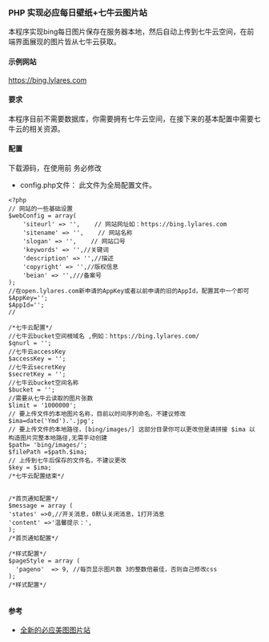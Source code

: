 ### PHP 实现必应每日壁纸+七牛云图片站
本程序实现bing每日图片保存在服务器本地，然后自动上传到七牛云空间，在前端界面展现的图片皆从七牛云获取。

#### 示例网站
https://bing.lylares.com

#### 要求
本程序目前不需要数据库，你需要拥有七牛云空间，在接下来的基本配置中需要七牛云的相关资源。

#### 配置
下载源码，在使用前 务必修改
- config.php文件：
此文件为全局配置文件。

```
<?php
// 网站的一些基础设置
$webConfig = array(
    'siteurl' => '',    // 网站网址如：https://bing.lylares.com
    'sitename' => '',    // 网站名称
    'slogan' => '',    // 网站口号 
    'keywords' => '',//关键词
    'description' => '',//描述
	'copyright' => '',//版权信息
	'beian' => '',///备案号
);
//在open.lylares.com新申请的AppKey或者以前申请的旧的AppId，配置其中一个即可
$AppKey='';
$AppId='';
//

/*七牛云配置*/
//七牛云bucket空间根域名 ,例如：https://bing.lylares.com/
$qnurl = '';
//七牛云accessKey 
$accessKey = '';
//七牛云secretKey
$secretKey = '';
//七牛云bucket空间名称
$bucket = '';
//需要从七牛云读取的图片张数
$limit = '1000000';
// 要上传文件的本地图片名称，目前以时间序列命名，不建议修改
$ima=date('Ymd').'.jpg';
// 要上传文件的本地路径，[bing/images/] 这部分目录你可以更改但是请拼接 $ima 以构造图片完整本地路径,无需手动创建
$path= 'bing/images/';
$filePath =$path.$ima; 
// 上传到七牛后保存的文件名，不建议更改
$key = $ima;
/*七牛云配置结束*/


/*首页通知配置*/
$message = array (
'states' =>0,//开关消息，0默认关闭消息，1打开消息
'content' =>'温馨提示：',
);
/*首页通知配置*/

/*样式配置*/
$pageStyle = array (
  'pageno'  => 9, //每页显示图片数 3的整数倍最佳，否则自己修改css
);
/*样式配置*/


```
#### 参考

- [全新的必应美图图片站](https://www.lylares.com/the-new-site-of-bing-everyday-gallery.html)
